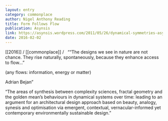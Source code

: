 ```yaml
---
layout: entry
category: commonplace
author: Nigel Anthony Reading
title: Form Follows Flow
publication: Asynsis
link: https://asynsis.wordpress.com/2011/05/26/dynamical-symmetries-asynsis/
date: 2016-02-02
---
```


[[2016]] / [[commonplace]] / 
 
““The designs we see in nature are not chance. They rise naturally, spontaneously,
because they enhance access to flow…”

(any flows: information, energy or matter)

Adrian Bejan”

“The areas of synthesis between complexity sciences, fractal geometry and the golden mean’s behaviours in dynamical systems over time: leading to an argument for an architectural design approach based on beauty, analogy, synesis and optimisation via emergent, contextual, vernacular-informed yet contemporary environmentally sustainable design.”
